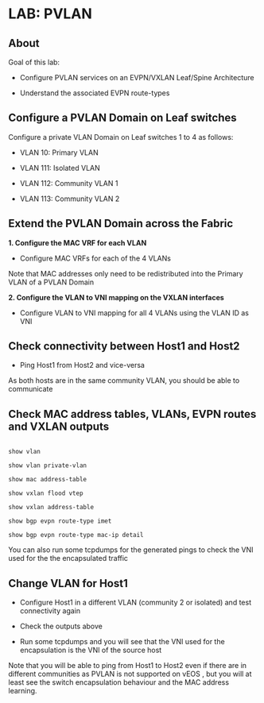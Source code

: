 # LAB: PVLAN

## About

Goal of this lab: 

- Configure PVLAN services on an EVPN/VXLAN Leaf/Spine Architecture

- Understand the associated EVPN route-types

## Configure a PVLAN Domain on Leaf switches

Configure a private VLAN Domain on Leaf switches 1 to 4 as follows:

- VLAN 10: Primary VLAN

- VLAN 111: Isolated VLAN

- VLAN 112: Community VLAN 1

- VLAN 113: Community VLAN 2

## Extend the PVLAN Domain across the Fabric

__1. Configure the MAC VRF for each VLAN__

- Configure MAC VRFs for each of the 4 VLANs

Note that MAC addresses only need to be redistributed into the Primary VLAN of a PVLAN Domain

__2. Configure the VLAN to VNI mapping on the VXLAN interfaces__

- Configure VLAN to VNI mapping for all 4 VLANs using the VLAN ID as VNI

## Check connectivity between Host1 and Host2

- Ping Host1 from Host2 and vice-versa

As both hosts are in the same community VLAN, you should be able to communicate

## Check MAC address tables, VLANs, EVPN routes and VXLAN outputs

```cli

show vlan

show vlan private-vlan

show mac address-table

show vxlan flood vtep

show vxlan address-table

show bgp evpn route-type imet

show bgp evpn route-type mac-ip detail

```

You can also run some tcpdumps for the generated pings to check the VNI used for the the encapsulated traffic


## Change VLAN for Host1

- Configure Host1 in a different VLAN (community 2 or isolated) and test connectivity again

- Check the outputs above

- Run some tcpdumps and you will see that the VNI used for the encapsulation is the VNI of the source host

Note that you will be able to ping from Host1 to Host2 even if there are in different communities as PVLAN is not supported on vEOS , but you will at least see the switch encapsulation behaviour and the MAC address learning.
